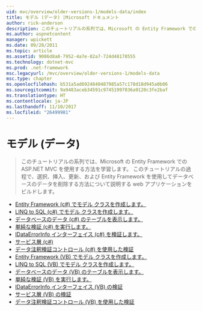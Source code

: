 ```yaml
---
uid: mvc/overview/older-versions-1/models-data/index
title: モデル (データ) |Microsoft ドキュメント
author: rick-anderson
description: このチュートリアルの系列では、Microsoft の Entity Framework での ASP.NET MVC を使用する方法を学習します。 このチュートリアルの過程で、web アプリケーションを構築しています.
ms.author: aspnetcontent
manager: wpickett
ms.date: 09/28/2011
ms.topic: article
ms.assetid: 9086d8a8-7952-4a7e-82a7-724d48178555
ms.technology: dotnet-mvc
ms.prod: .net-framework
msc.legacyurl: /mvc/overview/older-versions-1/models-data
msc.type: chapter
ms.openlocfilehash: b531a5ad6924840487985a57c178d18d945a0b06
ms.sourcegitcommit: 9a9483aceb34591c97451997036a9120c3fe2baf
ms.translationtype: HT
ms.contentlocale: ja-JP
ms.lasthandoff: 11/10/2017
ms.locfileid: "26499981"
---
```

<a name="models-data"></a>モデル (データ)
====================
> このチュートリアルの系列では、Microsoft の Entity Framework での ASP.NET MVC を使用する方法を学習します。 このチュートリアルの過程で、選択、挿入、更新、および Entity Framework を使用してデータベースのデータを削除する方法について説明する web アプリケーションをビルドします。


- [Entity Framework (c#) でモデル クラスを作成します。](creating-model-classes-with-the-entity-framework-cs.md)
- [LINQ to SQL (c#) でモデル クラスを作成します。](creating-model-classes-with-linq-to-sql-cs.md)
- [データベースのデータ (c#) のテーブルを表示します。](displaying-a-table-of-database-data-cs.md)
- [単純な検証 (c#) を実行します。](performing-simple-validation-cs.md)
- [IDataErrorInfo インターフェイス (c#) を検証します。](validating-with-the-idataerrorinfo-interface-cs.md)
- [サービス層 (c#)](validating-with-a-service-layer-cs.md)
- [データ注釈検証コントロール (c#) を使用した検証](validation-with-the-data-annotation-validators-cs.md)
- [Entity Framework (VB) でモデル クラスを作成します。](creating-model-classes-with-the-entity-framework-vb.md)
- [LINQ to SQL (VB) でモデル クラスを作成します。](creating-model-classes-with-linq-to-sql-vb.md)
- [データベースのデータ (VB) のテーブルを表示します。](displaying-a-table-of-database-data-vb.md)
- [単純な検証 (VB) を実行します。](performing-simple-validation-vb.md)
- [IDataErrorInfo インターフェイス (VB) の検証](validating-with-the-idataerrorinfo-interface-vb.md)
- [サービス層 (VB) の検証](validating-with-a-service-layer-vb.md)
- [データ注釈検証コントロール (VB) を使用した検証](validation-with-the-data-annotation-validators-vb.md)
